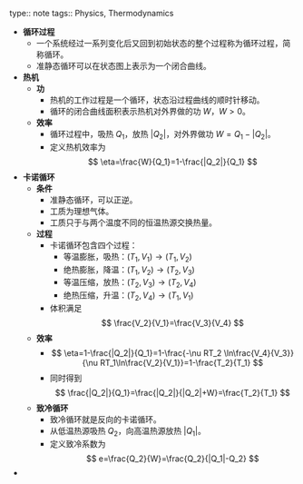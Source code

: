 type:: note
tags:: Physics, Thermodynamics

- **循环过程**
	- 一个系统经过一系列变化后又回到初始状态的整个过程称为循环过程，简称循环。
	- 准静态循环可以在状态图上表示为一个闭合曲线。
- **热机**
	- **功**
		- 热机的工作过程是一个循环，状态沿过程曲线的顺时针移动。
		- 循环的闭合曲线面积表示热机对外界做的功 $W$，$W>0$。
	- **效率**
		- 循环过程中，吸热 $Q_1$，放热 $|Q_2|$，对外界做功 $W=Q_1-|Q_2|$。
		- 定义热机效率为
		  $$
		  \eta=\frac{W}{Q_1}=1-\frac{|Q_2|}{Q_1}
		  $$
- **卡诺循环**
	- **条件**
		- 准静态循环，可以正逆。
		- 工质为理想气体。
		- 工质只于与两个温度不同的恒温热源交换热量。
	- **过程**
		- 卡诺循环包含四个过程：
			- 等温膨胀，吸热：$(T_1,V_1)\to(T_1,V_2)$
			- 绝热膨胀，降温：$(T_1,V_2)\to(T_2,V_3)$
			- 等温压缩，放热：$(T_2,V_3)\to(T_2,V_4)$
			- 绝热压缩，升温：$(T_2,V_4)\to(T_1,V_1)$
		- 体积满足
		  $$
		  \frac{V_2}{V_1}=\frac{V_3}{V_4}
		  $$
	- **效率**
		- $$
		  \eta=1-\frac{|Q_2|}{Q_1}=1-\frac{-\nu RT_2 \ln\frac{V_4}{V_3}}{\nu RT_1\ln\frac{V_2}{V_1}}=1-\frac{T_2}{T_1}
		  $$
		- 同时得到
		  $$
		  \frac{|Q_2|}{Q_1}=\frac{|Q_2|}{|Q_2|+W}=\frac{T_2}{T_1}
		  $$
	- **致冷循环**
		- 致冷循环就是反向的卡诺循环。
		- 从低温热源吸热 $Q_2$，向高温热源放热 $|Q_1|$。
		- 定义致冷系数为
		  $$
		  e=\frac{Q_2}{W}=\frac{Q_2}{|Q_1|-Q_2}
		  $$
-